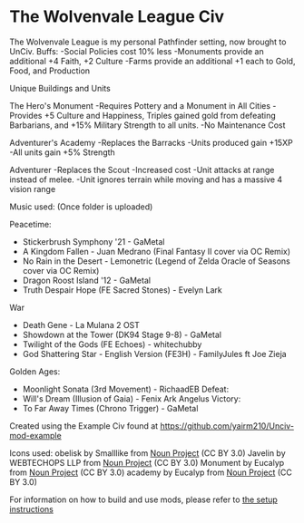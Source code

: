# The Wolvenvale League Civ

The Wolvenvale League is my personal Pathfinder setting, now brought to UnCiv.
Buffs:
-Social Policies cost 10% less
-Monuments provide an additional +4 Faith, +2 Culture
-Farms provide an additional +1 each to Gold, Food, and Production

Unique Buildings and Units

The Hero's Monument
-Requires Pottery and a Monument in All Cities
-Provides +5 Culture and Happiness, Triples gained gold from defeating Barbarians, and +15% Military Strength to all units.
-No Maintenance Cost

Adventurer's Academy
-Replaces the Barracks
-Units produced gain +15XP
-All units gain +5% Strength

Adventurer
-Replaces the Scout
-Increased cost
-Unit attacks at range instead of melee.
-Unit ignores terrain while moving and has a massive 4 vision range


Music used: (Once folder is uploaded)

Peacetime:
- Stickerbrush Symphony '21 - GaMetal
- A Kingdom Fallen - Juan Medrano (Final Fantasy II cover via OC Remix)
- No Rain in the Desert - Lemonetric (Legend of Zelda Oracle of Seasons cover via OC Remix)
- Dragon Roost Island '12 - GaMetal
- Truth Despair Hope (FE Sacred Stones) - Evelyn Lark

War
- Death Gene - La Mulana 2 OST
- Showdown at the Tower (DK94 Stage 9-8) - GaMetal
- Twilight of the Gods (FE Echoes) - whitechubby
- God Shattering Star - English Version (FE3H) - FamilyJules ft Joe Zieja

Golden Ages: 
- Moonlight Sonata (3rd Movement) - RichaadEB
Defeat:
- Will's Dream (Illusion of Gaia) - Fenix Ark Angelus
Victory:
- To Far Away Times (Chrono Trigger) - GaMetal


Created using the Example Civ found at https://github.com/yairm210/Unciv-mod-example

Icons used:
obelisk by Smalllike from <a href="https://thenounproject.com/browse/icons/term/obelisk/" target="_blank" title="obelisk Icons">Noun Project</a> (CC BY 3.0)
Javelin by WEBTECHOPS LLP from <a href="https://thenounproject.com/browse/icons/term/javelin/" target="_blank" title="Javelin Icons">Noun Project</a> (CC BY 3.0)
Monument by Eucalyp from <a href="https://thenounproject.com/browse/icons/term/monument/" target="_blank" title="Monument Icons">Noun Project</a> (CC BY 3.0)
academy by Eucalyp from <a href="https://thenounproject.com/browse/icons/term/academy/" target="_blank" title="academy Icons">Noun Project</a> (CC BY 3.0)

For information on how to build and use mods, please refer to [the setup instructions](https://yairm210.github.io/Unciv/Modders/Making-a-new-Civilization/)
